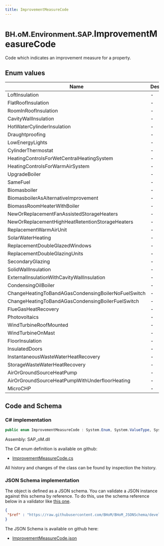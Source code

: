 ```yaml
---
title: ImprovementMeasureCode
---
```


# <small>BH.oM.Environment.SAP.</small>**ImprovementMeasureCode**

Code which indicates an improvement measure for a property.

## Enum values

| Name            | Description                                                    |
|-----------------|----------------------------------------------------------------|
| LoftInsulation |  -  |
| FlatRoofInsulation |  -  |
| RoomInRoofInsulation |  -  |
| CavityWallInsulation |  -  |
| HotWaterCylinderInsulation |  -  |
| Draughtproofing |  -  |
| LowEnergyLights |  -  |
| CylinderThermostat |  -  |
| HeatingControlsForWetCentralHeatingSystem |  -  |
| HeatingControlsForWarmAirSystem |  -  |
| UpgradeBoiler |  -  |
| SameFuel |  -  |
| Biomasboiler |  -  |
| BiomasboilerAsAlternativeImprovement |  -  |
| BiomassRoomHeaterWithBoiler |  -  |
| NewOrReplacementFanAssistedStorageHeaters |  -  |
| NewOrReplacementHighHeatRetentionStorageHeaters |  -  |
| ReplacementWarmAirUnit |  -  |
| SolarWaterHeating |  -  |
| ReplacementDoubleGlazedWindows |  -  |
| ReplacementDoubleGlazingUnits |  -  |
| SecondaryGlazing |  -  |
| SolidWallInsulation |  -  |
| ExternalInsulationWithCavityWallInsulation |  -  |
| CondensingOilBoiler |  -  |
| ChangeHeatingToBandAGasCondensingBoilerNoFuelSwitch |  -  |
| ChangeHeatingToBandAGasCondensingBoilerFuelSwitch |  -  |
| FlueGasHeatRecovery |  -  |
| Photovoltaics |  -  |
| WindTurbineRoofMounted |  -  |
| WindTurbineOnMast |  -  |
| FloorInsulation |  -  |
| InsulatedDoors |  -  |
| InstantaneousWasteWaterHeatRecovery |  -  |
| StorageWasteWaterHeatRecovery |  -  |
| AirOrGroundSourceHeatPump |  -  |
| AirOrGroundSourceHeatPumpWithUnderfloorHeating |  -  |
| MicroCHP |  -  |


## Code and Schema

### C# implementation

``` C# title="C#"
public enum ImprovementMeasureCode : System.Enum, System.ValueType, System.IComparable, System.ISpanFormattable, System.IFormattable, System.IConvertible
```

Assembly: SAP_oM.dll

The C# enum definition is available on github:

- [ImprovementMeasureCode.cs](https://github.com/BHoM/SAP_Toolkit/blob/develop/SAP_oM/Enums\ImprovementMeasureCode.cs)

All history and changes of the class can be found by inspection the history.
### JSON Schema implementation

The object is defined as a JSON schema. You can validate a JSON instance against this schema by reference. To do this, use the schema reference below in a validator like [this one](https://www.jsonschemavalidator.net/).

``` json title="JSON Schema"
{
 "$ref" : "https://raw.githubusercontent.com/BHoM/BHoM_JSONSchema/develop/SAP_oM/SAP/ImprovementMeasureCode.json"
}
```

The JSON Schema is available on github here:

- [ImprovementMeasureCode.json](https://github.com/BHoM/BHoM_JSONSchema/blob/develop/SAP_oM/SAP/ImprovementMeasureCode.json)
